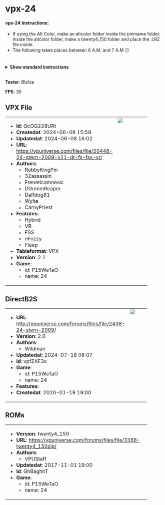 # vpx-24 

#### vpx-24 Instructions: 
- If using the Alt Color, make an altcolor folder inside the pinmame folder. Inside the altcolor folder, make a twenty4_150 folder and place the .cRZ file inside.
- The following takes places between 6 A.M. and 7 A.M 🕕
<br><br>

<details><summary><b>Show standard instructions</b></summary><br>

- Copy the entire contents of this repo folder to your USB drive in the external folder

- Add your personalized launcher.elf and rename it to "vpx-24.elf."
- Download the VPX & one of the directb2s files and copy them into this folder.
- Download the ROM to pinmame/roms (do not unzip).<br><br>

-  Example directory structure:<br>

       USB Drive Root
       |- vpx-launcher.elf
       |- external
           |- vpx=tablename
                |- vpx-tablename.elf
                |- table.vpx
                |- table.directb2s
                |- pinmane
                     |- roms
                          |- rom.zip

</details><br>

**Tester**: Bla1ze

**FPS**: 30

## VPX File 

<table style='width:90%;'><tr><td valign='top' style='width:60%'>

* **Id**: QcOG228URt
* **Createdat**: 2024-06-08 15:59
* **Updatedat**: 2024-06-08 16:02
* **URL**: <a href='https://vpuniverse.com/files/file/20448-24-stern-2009-v21-dt-fs-fss-vr/' target='_blank'>https://vpuniverse.com/files/file/20448-24-stern-2009-v21-dt-fs-fss-vr/</a>
* **Authors**:
  - RobbyKingPin
  - 32assassin
  - Freneticamnesic
  - DGrimmReaper
  - DaRdog81
  - Wylte
  - CarnyPriest
* **Features**:
  - Hybrid
  - VR
  - FSS
  - nFozzy
  - Fleep
* **Tableformat**: VPX
* **Version**: 2.1
* **Game**:
  - id: P15WeTaO
  - name: 24
</td><td valign='top'>
<img src='https://virtualpinballspreadsheet.github.io/vps-db/img/QcOG228URt_1717876905816.webp'>

</td></tr></table>

## DirectB2S 

<table style='width:90%;'><tr><td valign='top' style='width:60%'>

* **URL**: <a href='http://vpuniverse.com/forums/files/file/2438-24-stern-2009/' target='_blank'>http://vpuniverse.com/forums/files/file/2438-24-stern-2009/</a>
* **Version**: 2.0
* **Authors**:
  - Wildman
* **Updatedat**: 2024-07-18 08:07
* **Id**: vpfZXF3x
* **Game**:
  - id: P15WeTaO
  - name: 24
* **Features**:
* **Createdat**: 2020-01-19 19:00
</td><td valign='top'>
<img src='https://virtualpinballspreadsheet.github.io/vps-db/img/031101bfdb50106feecefe014730ff0c_b2s_1638093204868.webp'>

</td></tr></table>

## ROMs 

<table style='width:90%;'><tr><td valign='top' style='width:60%'>

* **Version**: twenty4_150
* **URL**: <a href='https://vpuniverse.com/forums/files/file/3368-twenty4_150zip/' target='_blank'>https://vpuniverse.com/forums/files/file/3368-twenty4_150zip/</a>
* **Authors**:
  - VPUStaff
* **Updatedat**: 2017-11-01 19:00
* **Id**: GhBaghhT
* **Game**:
  - id: P15WeTaO
  - name: 24
</td></tr></table>

